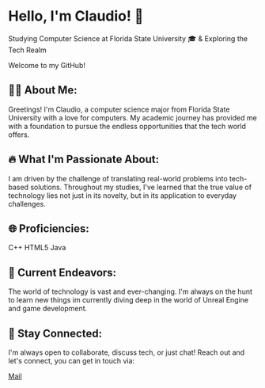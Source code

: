 </html>
<body>

<h1>Hello, I'm Claudio! 👋</h1>
    <p>Studying Computer Science at Florida State University 🎓 & Exploring the Tech Realm</p>
    <p>Welcome to my GitHub! </p>

<h2>👨‍💻 About Me:</h2>
    <p>Greetings! I'm Claudio, a computer science major from Florida State University with a love for computers. My academic journey has provided me with a foundation to pursue the endless opportunities that the tech world offers.</p>

<h2>🔥 What I'm Passionate About:</h2>
    <p>I am driven by the challenge of translating real-world problems into tech-based solutions. Throughout my studies, I've learned that the true value of technology lies not just in its novelty, but in its application to everyday challenges.</p>

<h2>🌐 Proficiencies:</h2>
    <p>C++ HTML5 Java</p>

<h2>🌱 Current Endeavors:</h2>
    <p>The world of technology is vast and ever-changing. I'm always on the hunt to learn new things im currently diving deep in the world of Unreal Engine and game development.</p>

<h2>💌 Stay Connected:</h2>
    <p>I'm always open to collaborate, discuss tech, or just chat! Reach out and let's connect, you can get in touch via:</p>
    <a href="mailto:claudioflorio1@hotmail.com">Mail</a>

</body>

</html>
